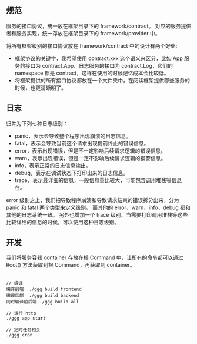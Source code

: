 ## 规范
服务的接口协议，统一放在框架目录下的 framework/contract。
对应的服务提供者和服务实现，统一存放在框架目录下的 framework/provider 中。

将所有框架级别的接口协议放在 framework/contract 中的设计有两个好处:
* 框架协议的关键字，我希望使用 contract.xxx 这个语义来区分，比如 App 服务的接口为 contract.App、日志服务的接口为 contract.Log，它们的 namespace 都是 contract，这样在使用的时候记忆成本会比较低。
* 将框架提供的所有接口协议都放在一个文件夹中，在阅读框架提供哪些服务的时候，也更清晰明了。


## 日志
归并为下列七种日志级别：
* panic，表示会导致整个程序出现崩溃的日志信息。
* fatal，表示会导致当前这个请求出现提前终止的错误信息。
* error，表示出现错误，但是不一定影响后续请求逻辑的错误信息。
* warn，表示出现错误，但是一定不影响后续请求逻辑的报警信息。
* info，表示正常的日志信息输出。
* debug，表示在调试状态下打印出来的日志信息。
* trace，表示最详细的信息，一般信息量比较大，可能包含调用堆栈等信息在。

error 级别之上，我们把导致程序崩溃和导致请求结束的错误拆分出来，分为 panic 和 fatal 两个类型来定义级别。
而其他的 error、warn、info、debug 都和其他的日志系统一致。
另外也增加一个 trace 级别，当需要打印调用堆栈等这些比较详细的信息的时候，可以使用这种日志级别。

## 开发
我们将服务容器 container 存放在根 Command 中，让所有的命令都可以通过 Root() 方法获取到根 Command，再获取到 container。

##
```
// 编译
编译前端  ./ggg build frontend
编译后端  ./ggg build backend
同时编译前后端 ./ggg build all

// 运行 http
./ggg app start

// 定时任务相关
./ggg cron
```


